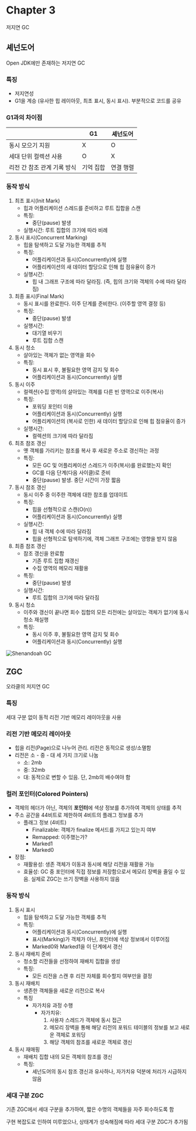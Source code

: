 # Chapter 3

저지연 GC

## 셰넌도어

Open JDK에만 존재하는 저지연 GC

### 특징

- 저지연성
- G1을 계승 (유사한 힙 레이아웃, 최초 표시, 동시 표시). 부분적으로 코드를 공유

### G1과의 차이점

|                  | G1    | 셰넌도어  |
|------------------|-------|-------|
| 동시 모으기 지원        | X     | O     |
| 세대 단위 컬렉션 사용     | O     | X     |
| 리전 간 참조 관계 기록 방식 | 기억 집합 | 연결 행렬 |

### 동작 방식

1. 최초 표시(Init Mark)
    - 힙과 어플리케이션 스레드를 준비하고 루트 집합을 스캔
    - 특징:
        - 중단(pause) 발생
    - 실행시간: 루트 집합의 크기에 따라 비례
2. 동시 표시(Concurrent Marking)
    - 힙을 탐색하고 도달 가능한 객체를 추적
    - 특징:
        - 어플리케이션과 동시(Concurrently)에 실행
        - 어플리케이션의 새 데이터 할당으로 인해 힙 점유율이 증가
    - 실행시간:
        - 힙 내 그래프 구조에 따라 달라짐. (즉, 힙의 크기와 객체의 수에 따라 달라짐)
3. 최종 표시(Final Mark)
    - 동시 표시를 완료한다. 이주 단계를 준비한다. (이주할 영역 결정 등)
    - 특징:
        - 중단(pause) 발생
    - 실행시간:
        - 대기열 비우기
        - 루트 집합 스캔
4. 동시 청소
    - 살아있는 객체가 없는 영역을 회수
    - 특징:
        - 동시 표시 후, 불필요한 영역 감지 및 회수
        - 어플리케이션과 동시(Concurrently) 실행
5. 동시 이주
    - 컬렉션(수집 영역)의 살아있는 객체를 다른 빈 영역으로 이주(복사)
    - 특징:
        - 포워딩 포인터 이용
        - 어플리케이션과 동시(Concurrently) 실행
        - 어플리케이션의 (복사로 인한) 새 데이터 할당으로 인해 힙 점유율이 증가
    - 실행시간:
        - 컬렉션의 크기에 따라 달라짐
6. 최초 참조 갱신
    - 옛 객체를 가리키는 참조를 복사 후 새로운 주소로 갱신하는 과정
    - 특징:
        - 모든 GC 및 어플리케이션 스레드가 이주(복사)를 완료했는지 확인
        - GC를 다음 단계(다음 사이클)로 준비
        - 중단(pause) 발생. 중단 시간이 가장 짧음
7. 동시 참조 갱신
    - 동시 이주 중 이주한 객체에 대한 참조를 업데이트
    - 특징:
        - 힙을 선형적으로 스캔(O(n))
        - 어플리케이션과 동시(Concurrently) 실행
    - 실행시간:
        - 힙 내 객체 수에 따라 달라짐
        - 힙을 선형적으로 탐색하기에, 객체 그래프 구조에는 영향을 받지 않음
8. 최종 참조 갱신
    - 참조 갱신을 완료함
        - 기존 루트 집합 재갱신
        - 수집 영역의 메모리 재활용
    - 특징:
        - 중단(pause) 발생
    - 실행시간:
        - 루트 집합의 크기에 따라 달라짐
9. 동시 청소
    - 이주와 갱신이 끝나면 회수 집합의 모든 리전에는 살아있는 객체가 없기에 동시 청소 재실행
    - 특징:
        - 동시 이주 후, 불필요한 영역 감지 및 회수
        - 어플리케이션과 동시(Concurrently) 실행

![Shenandoah GC](http://cr.openjdk.java.net/~shade/shenandoah/specjbb-preset4K-10min.png)

## ZGC

오라클의 저지연 GC

### 특징

세대 구분 없이 동적 리전 기반 메모리 레이아웃을 사용

### 리전 기반 메모리 레이아웃

- 힙을 리전(Page)으로 나누어 관리. 리전은 동적으로 생성/소멸함
- 리전은 소 - 중 - 대 세 가지 크기로 나눔
    - 소: 2mb
    - 중: 32mb
    - 대: 동적으로 변할 수 있음. 단, 2mb의 배수여야 함

### 컬러 포인터(Colored Pointers)

- 객체의 헤더가 아닌, 객체의 **포인터**에 색상 정보를 추가하여 객체의 상태를 추적
- 주소 공간을 44비트로 제한하여 4비트의 플래그 정보를 추가
    - 플래그 정보 (4비트)
        - Finalizable: 객체가 finalize 메서드를 가지고 있는지 여부
        - Remapped: 이주했는가?
        - Marked1
        - Marked0
- 장점:
    - 재활용성: 생존 객체가 이동과 동시에 해당 리전을 재활용 가능
    - 효율성: GC 중 포인터에 직접 정보를 저장함으로서 메모리 장벽을 줄일 수 있음. 실제로 ZGC는 쓰기 장벽을 사용하지 않음

### 동작 방식

1. 동시 표시
    - 힙을 탐색하고 도달 가능한 객체를 추적
    - 특징:
        - 어플리케이션과 동시(Concurrently)에 실행
        - 표시(Marking)가 객체가 아닌, 포인터에 색상 정보에서 이루어짐
        - Marked0와 Marked1을 이 단계에서 갱신
2. 동시 재배치 준비
    - 청소할 리전들을 선정하여 재배치 집합을 생성
    - 특징:
        - 모든 리전을 스캔 후 리전 자체를 회수할지 여부만을 결정
3. 동시 재배치
    - 생존한 객체들을 새로운 리전으로 복사
    - 특징
        - 자가치유 과정 수행
          - 자가치유:
            1. 사용자 스레드가 객체에 동시 접근
            2. 메모리 장벽을 통해 해당 리전의 포워드 테이블의 정보를 보고 새로운 객체로 포워딩
            3. 해당 객체의 참조를 새로운 객체로 갱신
4. 동시 재매핑
    - 재배치 집합 내의 모든 객체의 참조를 갱신
    - 특징:
        - 셰넌도어의 동시 참조 갱신과 유사하나, 자가치유 덕분에 처리가 시급하지 않음

### 세대 구분 ZGC

기존 ZGC에서 세대 구분을 추가하여, 짧은 수명의 객체들을 자주 회수하도록 함

구현 복잡도로 인하여 미루었으나, 상태계가 성숙해짐에 따라 세대 구분 ZGC가 추가됨